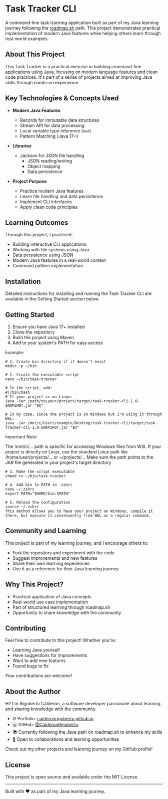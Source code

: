 # Task Tracker CLI

A command-line task tracking application built as part of my Java learning journey following the [roadmap.sh]([https://roadmap.sh](https://roadmap.sh/projects/task-tracker)) path. This project demonstrates practical implementation of modern Java features while helping others learn through real-world examples.

## About This Project

This Task Tracker is a practical exercise in building command-line applications using Java, focusing on modern language features and clean code practices. It's part of a series of projects aimed at improving Java skills through hands-on experience.

## Key Technologies & Concepts Used

- **Modern Java Features**
    - Records for immutable data structures
    - Stream API for data processing
    - Local variable type inference (var)
    - Pattern Matching (Java 17+)

- **Libraries**
    - Jackson for JSON file handling
        - JSON reading/writing
        - Object mapping
        - Data persistence

- **Project Purpose**
    - Practice modern Java features
    - Learn file handling and data persistence
    - Implement CLI interfaces
    - Apply clean code principles

## Learning Outcomes

Through this project, I practiced:
- Building interactive CLI applications
- Working with file systems using Java
- Data persistence using JSON
- Modern Java features in a real-world context
- Command pattern implementation

## Installation

Detailed instructions for installing and running the Task Tracker CLI are available in the Getting Started section below.

## Getting Started

1. Ensure you have Java 17+ installed
2. Clone the repository
3. Build the project using Maven
4. Add to your system's PATH for easy access

Example:
````shell
# 1. Create bin directory if it doesn't exist
mkdir -p ~/bin

# 2. Create the executable script
nano ~/bin/task-tracker

# In the script, add:
#!/bin/bash
# If your project is on Linux:
java -jar /path/to/your/project/target/task-tracker-cli-1.0-SNAPSHOT.jar "$@"

# In my case, since the project is on Windows but I'm using it through WSL:
java -jar /mnt/c/Users/example/Desktop/task-tracker-cli/target/task-tracker-cli-1.0-SNAPSHOT.jar "$@"
````
Important Note:

The /mnt/c/... path is specific for accessing Windows files from WSL
If your project is directly on Linux, use the standard Linux path like /home/user/projects/... or ~/projects/...
Make sure the path points to the JAR file generated in your project's target directory

````shell
# 3. Make the script executable
chmod +x ~/bin/task-tracker

# 4. Add bin to PATH in .zshrc
nano ~/.zshrc
export PATH="$HOME/bin:$PATH"

# 5. Reload the configuration
source ~/.zshrc
This method allows you to have your project on Windows, compile it there, but execute it conveniently from WSL as a regular command.
````

## Community and Learning

This project is part of my learning journey, and I encourage others to:
- Fork the repository and experiment with the code
- Suggest improvements and new features
- Share their own learning experiences
- Use it as a reference for their Java learning journey

## Why This Project?

- Practical application of Java concepts
- Real-world use case implementation
- Part of structured learning through roadmap.sh
- Opportunity to share knowledge with the community

## Contributing

Feel free to contribute to this project! Whether you're:
- Learning Java yourself
- Have suggestions for improvements
- Want to add new features
- Found bugs to fix

Your contributions are welcome!

## About the Author

Hi! I'm Rigoberto Calderón, a software developer passionate about learning and sharing knowledge with the community.

- 🌐 Portfolio: [calderonrigoberto.github.io](https://calderonrigoberto.github.io/)
- 💻 GitHub: [@CalderonRigoberto](https://github.com/CalderonRigoberto)
- 📚 Currently following the Java path on roadmap.sh to enhance my skills
- 🤝 Open to collaborations and learning opportunities

Check out my other projects and learning journey on my GitHub profile!

## License

This project is open source and available under the MIT License.

---

Built with ❤️ as part of my Java learning journey.
